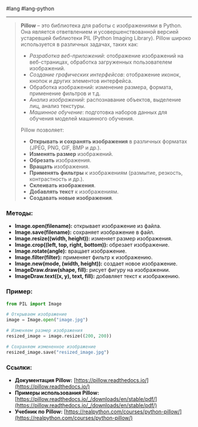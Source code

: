#lang #lang-python 

---
>**Pillow** – это библиотека для работы с изображениями в Python. Она является ответвлением и усовершенствованной версией устаревшей библиотеки PIL (Python Imaging Library). Pillow широко используется в различных задачах, таких как:
>- *Разработка веб-приложений*: отображение изображений на веб-страницах, обработка загруженных пользователем изображений.
>- *Создание графических интерфейсов*: отображение иконок, кнопок и других элементов интерфейса.
>- Обработка изображений: изменение размера, формата, применение фильтров и т.д.
>- *Анализ изображений*: распознавание объектов, выделение лиц, анализ текстуры.
>- *Машинное обучение*: подготовка наборов данных для обучения моделей машинного обучения.
>
>Pillow позволяет:
>- **Открывать и сохранять изображения** в различных форматах (JPEG, PNG, GIF, BMP и др.).
>- **Изменять размер** изображений.
>- **Обрезать** изображения.
>- **Вращать** изображения.
>- **Применять фильтры** к изображениям (размытие, резкость, контрастность и др.).
>- **Склеивать изображения**.
>- **Добавлять текст** к изображениям.
>- **Создавать новые изображения**.

### Методы:
- **Image.open(filename):** открывает изображение из файла.
- **Image.save(filename):** сохраняет изображение в файл.
- **Image.resize((width, height)):** изменяет размер изображения.
- **Image.crop((left, top, right, bottom)):** обрезает изображение.
- **Image.rotate(angle):** вращает изображение.
- **Image.filter(filter):** применяет фильтр к изображению.
- **Image.new(mode, (width, height)):** создает новое изображение.
- **ImageDraw.draw(shape, fill):** рисует фигуру на изображении.
- **ImageDraw.text((x, y), text, fill):** добавляет текст к изображению.

### Пример:
```Python
from PIL import Image

# Открываем изображение
image = Image.open("image.jpg")

# Изменяем размер изображения
resized_image = image.resize((200, 200))

# Сохраняем измененное изображение
resized_image.save("resized_image.jpg")
```

### Ссылки:
- **Документация Pillow:** [https://pillow.readthedocs.io/](https://pillow.readthedocs.io/)
- **Примеры использования Pillow:** [https://pillow.readthedocs.io/_/downloads/en/stable/pdf/](https://pillow.readthedocs.io/_/downloads/en/stable/pdf/)
- **Учебник по Pillow:** [https://realpython.com/courses/python-pillow/](https://realpython.com/courses/python-pillow/)
